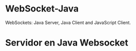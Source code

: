# WebSocket-Java
WebSockets: Java Server, Java Client and JavaScript Client.
<h1>Servidor en Java Websocket</h1>
